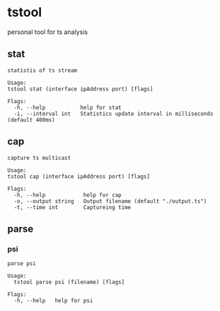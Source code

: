 # tstool

personal tool for ts analysis

## stat
```
statistis of ts stream

Usage:
tstool stat (interface ipAddress port) [flags]

Flags:
  -h, --help           help for stat
  -i, --interval int   Statistics update interval in milliseconds (default 400ms)
```

## cap
```
capture ts multicast

Usage:
tstool cap (interface ipAddress port) [flags]

Flags:
  -h, --help            help for cap
  -o, --output string   Output filename (default "./output.ts")
  -t, --time int        Captureing time
```

## parse

### psi
```
parse psi

Usage:
  tstool parse psi (filename) [flags]

Flags:
  -h, --help   help for psi
```
